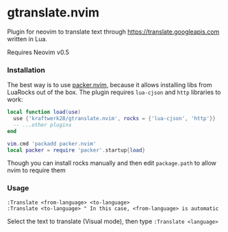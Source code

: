 # gtranslate.nvim

Plugin for neovim to translate text through https://translate.googleapis.com
written in Lua.

Requires Neovim v0.5

### Installation
The best way is to use [packer.nvim](https://github.com/wbthomason/packer.nvim),
because it allows installing libs from LuaRocks out of the box.
The plugin requires `lua-cjson` and `http` libraries to work:

```lua
local function load(use)
  use {'kraftwerk28/gtranslate.nvim', rocks = {'lua-cjson', 'http'}}
  -- ...other plugins
end

vim.cmd 'packadd packer.nvim'
local packer = require 'packer'.startup{load}
```

Though you can install rocks manually and then edit `package.path` to allow
nvim to require them

### Usage

```vimscript
:Translate <from-language> <to-language>
:Translate <to-language> " In this case, <from-language> is automatic
```

Select the text to translate (Visual mode), then type `:Translate <language>`
